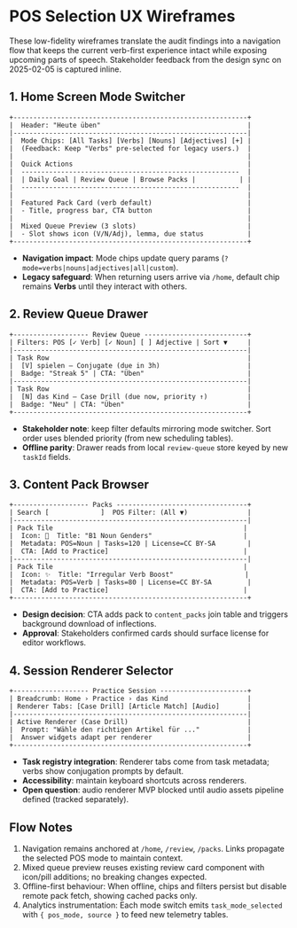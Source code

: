 # POS Selection UX Wireframes

These low-fidelity wireframes translate the audit findings into a navigation flow that keeps the current verb-first experience intact while exposing upcoming parts of speech. Stakeholder feedback from the design sync on 2025-02-05 is captured inline.

## 1. Home Screen Mode Switcher

```
+-----------------------------------------------------------+
|  Header: "Heute üben"                                     |
|-----------------------------------------------------------|
|  Mode Chips: [All Tasks] [Verbs] [Nouns] [Adjectives] [+] |
|  (Feedback: Keep "Verbs" pre-selected for legacy users.)  |
|                                                           |
|  Quick Actions                                            |
|  -------------------------------------------------------  |
|  | Daily Goal | Review Queue | Browse Packs |           | |
|  -------------------------------------------------------  |
|                                                           |
|  Featured Pack Card (verb default)                        |
|  - Title, progress bar, CTA button                        |
|                                                           |
|  Mixed Queue Preview (3 slots)                            |
|  - Slot shows icon (V/N/Adj), lemma, due status           |
+-----------------------------------------------------------+
```

- **Navigation impact**: Mode chips update query params (`?mode=verbs|nouns|adjectives|all|custom`).  
- **Legacy safeguard**: When returning users arrive via `/home`, default chip remains **Verbs** until they interact with others.

## 2. Review Queue Drawer

```
+------------------- Review Queue --------------------------+
| Filters: POS [✓ Verb] [✓ Noun] [ ] Adjective | Sort ▼     |
|-----------------------------------------------------------|
| Task Row                                                  |
|  [V] spielen – Conjugate (due in 3h)                      |
|  Badge: "Streak 5" | CTA: "Üben"                          |
|-----------------------------------------------------------|
| Task Row                                                  |
|  [N] das Kind – Case Drill (due now, priority ↑)          |
|  Badge: "Neu" | CTA: "Üben"                               |
+-----------------------------------------------------------+
```

- **Stakeholder note**: keep filter defaults mirroring mode switcher. Sort order uses blended priority (from new scheduling tables).  
- **Offline parity**: Drawer reads from local `review-queue` store keyed by new `taskId` fields.

## 3. Content Pack Browser

```
+------------------- Packs ---------------------------------+
| Search [             ]  POS Filter: (All ▼)               |
|-----------------------------------------------------------|
| Pack Tile                                                |
|  Icon: 🧠  Title: "B1 Noun Genders"                       |
|  Metadata: POS=Noun | Tasks=120 | License=CC BY-SA        |
|  CTA: [Add to Practice]                                  |
|-----------------------------------------------------------|
| Pack Tile                                                |
|  Icon: ✨  Title: "Irregular Verb Boost"                  |
|  Metadata: POS=Verb | Tasks=80 | License=CC BY-SA         |
|  CTA: [Add to Practice]                                  |
+-----------------------------------------------------------+
```

- **Design decision**: CTA adds pack to `content_packs` join table and triggers background download of inflections.  
- **Approval**: Stakeholders confirmed cards should surface license for editor workflows.

## 4. Session Renderer Selector

```
+------------------- Practice Session ----------------------+
| Breadcrumb: Home › Practice › das Kind                    |
| Renderer Tabs: [Case Drill] [Article Match] [Audio]       |
|-----------------------------------------------------------|
| Active Renderer (Case Drill)                              |
|  Prompt: "Wähle den richtigen Artikel für ..."            |
|  Answer widgets adapt per renderer                        |
+-----------------------------------------------------------+
```

- **Task registry integration**: Renderer tabs come from task metadata; verbs show conjugation prompts by default.  
- **Accessibility**: maintain keyboard shortcuts across renderers.  
- **Open question**: audio renderer MVP blocked until audio assets pipeline defined (tracked separately).

## Flow Notes

1. Navigation remains anchored at `/home`, `/review`, `/packs`. Links propagate the selected POS mode to maintain context.  
2. Mixed queue preview reuses existing review card component with icon/pill additions; no breaking changes expected.  
3. Offline-first behaviour: When offline, chips and filters persist but disable remote pack fetch, showing cached packs only.  
4. Analytics instrumentation: Each mode switch emits `task_mode_selected` with `{ pos_mode, source }` to feed new telemetry tables.
